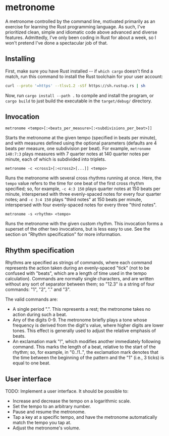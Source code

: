 # metronome

A metronome controlled by the command line, motivated primarily as an
exercise for learning the Rust programming language. As such, I've
prioritized clean, simple and idiomatic code above advanced and
diverse features. Admittedly, I've only been coding in Rust for about
a week, so I won't pretend I've done a spectacular job of that.

## Installing

First, make sure you have Rust installed -- if `which cargo` doesn't
find a match, run this command to install the Rust toolchain for your
user account:

```sh
curl --proto '=https' --tlsv1.2 -sSf https://sh.rustup.rs | sh
```

Now, run `cargo install --path .` to compile and install the program,
or `cargo build` to just build the executable in the `target/debug/`
directory.

## Invocation

`metronome <tempo>[:<beats_per_measure>[:<subdivisions_per_beat>]]`

Starts the metronome at the given tempo (specified in beats per
minute), and with measures defined using the optional parameters
(defaults are 4 beats per measure, one subdivision per beat). For
example, `metronome 140:7:3` plays measures with 7 quarter notes at
140 quarter notes per minute, each of which is subdivided into
triplets.

`metronome -c <cross1>[:<cross2>[...]] <tempo>`

Runs the metronome with several cross rhythms running at once. Here,
the `tempo` value refers to the time for one beat of the first cross
rhythm specified; so, for example, `-c 4:3 150` plays quarter notes at
150 beats per minute, interspersed with three evenly-spaced notes for
every four quarter notes; and `-c 3:4 150` plays "third notes" at 150
beats per minute, interspersed with four evenly-spaced notes for every
three "third notes".

`metronome -s <rhythm> <tempo>`

Runs the metronome with the given custom rhythm. This invocation forms
a superset of the other two invocations, but is less easy to use. See
the section on "Rhythm specification" for more information.

## Rhythm specification

Rhythms are specified as strings of commands, where each command
represents the action taken during an evenly-spaced "tick" (not to be
confused with "beats", which are a length of time used in the tempo
calculation). Commands are normally single characters, and are written
without any sort of separator between them; so "12.3" is a string of
four commands: "1", "2", "." and "3".

The valid commands are:
* A single period ".". This represents a rest; the metronome takes no
  action during such a beat.
* Any of the digits 0-9. The metronome briefly plays a tone whose
  frequency is derived from the digit's value, where higher digits are
  lower tones. This effect is generally used to adjust the relative
  emphasis of beats.
* An exclamation mark "!", which modifies another immediately
  following command. This marks the length of a beat, relative to the
  start of the rhythm; so, for example, in "0..!1..", the exclamation
  mark denotes that the time between the beginning of the pattern and
  the "1" (i.e., 3 ticks) is equal to one beat.

## User interface

TODO: Implement a user interface. It should be possible to:
* Increase and decrease the tempo on a logarithmic scale.
* Set the tempo to an arbitrary number.
* Pause and resume the metronome.
* Tap a key at a specific tempo, and have the metronome automatically
  match the tempo you tap at.
* Adjust the metronome's volume.
